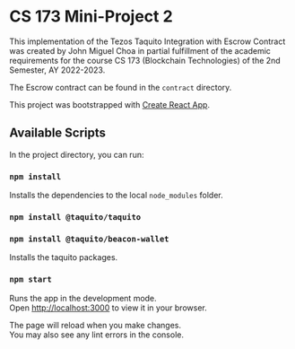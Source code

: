 # CS 173 Mini-Project 2

This implementation of the Tezos Taquito Integration with Escrow Contract was created by John Miguel Choa in partial fulfillment of the academic requirements for the course CS 173 (Blockchain Technologies) of the 2nd Semester, AY 2022-2023.

The Escrow contract can be found in the `contract` directory.

This project was bootstrapped with [Create React App](https://github.com/facebook/create-react-app).

## Available Scripts

In the project directory, you can run:

### `npm install`

Installs the dependencies to the local `node_modules` folder.

### `npm install @taquito/taquito`
### `npm install @taquito/beacon-wallet`

Installs the taquito packages.

### `npm start`

Runs the app in the development mode.\
Open [http://localhost:3000](http://localhost:3000) to view it in your browser.

The page will reload when you make changes.\
You may also see any lint errors in the console.